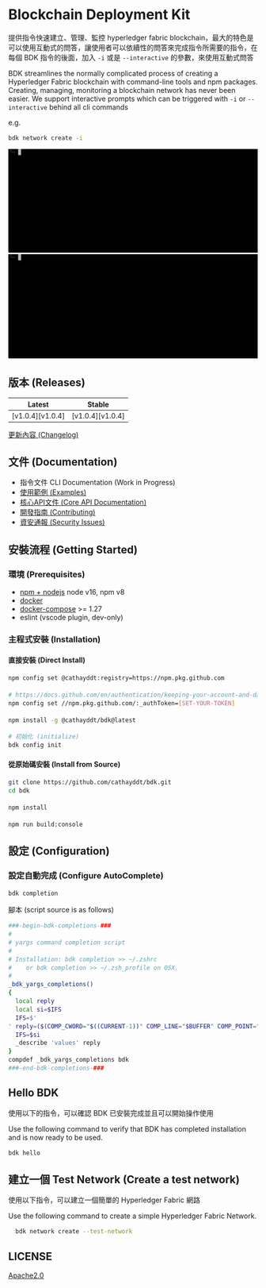 # Blockchain Deployment Kit

提供指令快速建立、管理、監控 hyperledger fabric blockchain，最大的特色是可以使用互動式的問答，讓使用者可以依續性的問答來完成指令所需要的指令，在每個 BDK 指令的後面，加入 `-i` 或是 `--interactive` 的參數，來使用互動式問答

BDK streamlines the normally complicated process of creating a Hyperledger Fabric blockchain with command-line tools and npm packages. Creating, managing, monitoring a blockchain network has never been easier. We support interactive prompts which can be triggered with `-i` or `--interactive` behind all cli commands

e.g.

```bash
bdk network create -i
```

![bdk network create -i](images/bdk-network-create.gif)
![bdk channel create -i](images/bdk-channel-create.gif)

## 版本 (Releases)

|      Latest      |      Stable      |
| ---------------- | ---------------- |
| [v1.0.4][v1.0.4] | [v1.0.4][v1.0.4] |

[v1.0.3]: https://github.com/cathayddt/bdk/releases/tag/v1.0.3

[更新內容 (Changelog)](CHANGELOG.md)

## 文件 (Documentation)

- 指令文件 CLI Documentation (Work in Progress)
- [使用範例 (Examples)](docs/EXAMPLE.md)
- [核心API文件 (Core API Documentation)](link-to-api-documentation)
- [開發指南 (Contributing)](CONTRIBUTING.md)
- [資安通報 (Security Issues)](SECURITY.md)

## 安裝流程 (Getting Started)

### 環境 (Prerequisites)

- [npm + nodejs](https://docs.npmjs.com/downloading-and-installing-node-js-and-npm) node v16, npm v8
- [docker](https://docs.docker.com/engine/install)
- [docker-compose](https://docs.docker.com/compose/install) >= 1.27
- eslint (vscode plugin, dev-only)

### 主程式安裝 (Installation)

#### 直接安裝 (Direct Install)

```bash
npm config set @cathayddt:registry=https://npm.pkg.github.com

# https://docs.github.com/en/authentication/keeping-your-account-and-data-secure/creating-a-personal-access-token
npm config set //npm.pkg.github.com/:_authToken=[SET-YOUR-TOKEN]

npm install -g @cathayddt/bdk@latest

# 初始化 (initialize)
bdk config init
```

#### 從原始碼安裝 (Install from Source)

```bash
git clone https://github.com/cathayddt/bdk.git
cd bdk

npm install

npm run build:console
```

## 設定 (Configuration)

### 設定自動完成 (Configure AutoComplete)

```bash
bdk completion
```

腳本 (script source is as follows)

```bash
###-begin-bdk-completions-###
#
# yargs command completion script
#
# Installation: bdk completion >> ~/.zshrc
#    or bdk completion >> ~/.zsh_profile on OSX.
#
_bdk_yargs_completions()
{
  local reply
  local si=$IFS
  IFS=$'
' reply=($(COMP_CWORD="$((CURRENT-1))" COMP_LINE="$BUFFER" COMP_POINT="$CURSOR" bdk --get-yargs-completions "${words[@]}"))
  IFS=$si
  _describe 'values' reply
}
compdef _bdk_yargs_completions bdk
###-end-bdk-completions-###
```

## Hello BDK

使用以下的指令，可以確認 BDK 已安裝完成並且可以開始操作使用

Use the following command to verify that BDK has completed installation and is now ready to be used.

```bash
bdk hello
```

## 建立一個 Test Network (Create a test network)

使用以下指令，可以建立一個簡單的 Hyperledger Fabric 網路

Use the following command to create a simple Hyperledger Fabric Network.

```bash
  bdk network create --test-network
```

## LICENSE

[Apache2.0](LICENSE)
